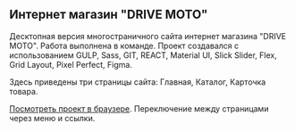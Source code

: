 ## Интернет магазин "DRIVE MOTO"
Десктопная версия многостраничного сайта интернет магазина "DRIVE MOTO". Работа выполнена в команде. Проект создавался с использованием GULP, Sass, GIT, REACT, Material UI, Slick Slider, Flex, Grid Layout, Pixel Perfect, Figma.

Здесь приведены три страницы сайта: Главная, Каталог, Карточка товара.

[Посмотреть проект в браузере](https://krutko77.github.io/project-11-shops/). Переключение между страницами через меню и ссылки.




